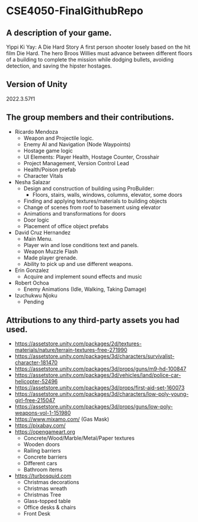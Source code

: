 # CSE4050-FinalGithubRepo

## A description of your game.
Yippi Ki Yay: A Die Hard Story
A first person shooter losely based on the hit film Die Hard.  The hero Broos Willies must advance between different floors of a building to complete the mission while dodging bullets, avoiding detection, and saving the hipster hostages.

## Version of Unity
2022.3.57f1

## The group members and their contributions.
- Ricardo Mendoza
  - Weapon and Projectile logic.
  - Enemy AI and Navigation (Node Waypoints)
  - Hostage game logic
  - UI Elements: Player Health, Hostage Counter, Crosshair
  - Project Management, Version Control Lead
  - Health/Poison prefab
  - Character Vitals
- Nesha Salazar
  - Design and construction of building using ProBuilder:
    - Floors, stairs, walls, windows, columns, elevator, some doors
  - Finding and applying textures/materials to building objects
  - Change of scenes from roof to basement using elevator
  - Animations and transformations for doors
  - Door logic
  - Placement of office object prefabs
- David Cruz Hernandez
  - Main Menu.
  - Player win and lose conditions text and panels.
  - Weapon Muzzle Flash
  - Made player grenade.
  - Ability to pick up and use different weapons.
- Erin Gonzalez
  - Acquire and implement sound effects and music 
- Robert Ochoa
  - Enemy Animations (Idle, Walking, Taking Damage)
- Izuchukwu Njoku
  - Pending 

## Attributions to any third-party assets you had used.
- https://assetstore.unity.com/packages/2d/textures-materials/nature/terrain-textures-free-271990
- https://assetstore.unity.com/packages/3d/characters/survivalist-character-181470
- https://assetstore.unity.com/packages/3d/props/guns/m9-hd-100847
- https://assetstore.unity.com/packages/3d/vehicles/land/police-car-helicopter-52496
- https://assetstore.unity.com/packages/3d/props/first-aid-set-160073
- https://assetstore.unity.com/packages/3d/characters/low-poly-young-girl-free-215047
- https://assetstore.unity.com/packages/3d/props/guns/low-poly-weapons-vol-1-151980
- https://www.mixamo.com/ (Gas Mask)
- https://pixabay.com/
- https://opengameart.org
  - Concrete/Wood/Marble/Metal/Paper textures
  - Wooden doors
  - Railing barriers
  - Concrete barriers
  - Different cars
  - Bathroom items
- https://turbosquid.com
  - Christmas decorations
  - Christmas wreath
  - Christmas Tree
  - Glass-topped table
  - Office desks & chairs
  - Front Desk 

